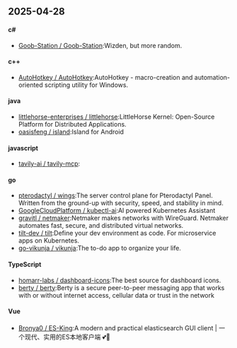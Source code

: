 ## 2025-04-28
#### c#
* [Goob-Station / Goob-Station](https://github.com/Goob-Station/Goob-Station):Wizden, but more random.
#### c++
* [AutoHotkey / AutoHotkey](https://github.com/AutoHotkey/AutoHotkey):AutoHotkey - macro-creation and automation-oriented scripting utility for Windows.
#### java
* [littlehorse-enterprises / littlehorse](https://github.com/littlehorse-enterprises/littlehorse):LittleHorse Kernel: Open-Source Platform for Distributed Applications.
* [oasisfeng / island](https://github.com/oasisfeng/island):Island for Android
#### javascript
* [tavily-ai / tavily-mcp](https://github.com/tavily-ai/tavily-mcp):
#### go
* [pterodactyl / wings](https://github.com/pterodactyl/wings):The server control plane for Pterodactyl Panel. Written from the ground-up with security, speed, and stability in mind.
* [GoogleCloudPlatform / kubectl-ai](https://github.com/GoogleCloudPlatform/kubectl-ai):AI powered Kubernetes Assistant
* [gravitl / netmaker](https://github.com/gravitl/netmaker):Netmaker makes networks with WireGuard. Netmaker automates fast, secure, and distributed virtual networks.
* [tilt-dev / tilt](https://github.com/tilt-dev/tilt):Define your dev environment as code. For microservice apps on Kubernetes.
* [go-vikunja / vikunja](https://github.com/go-vikunja/vikunja):The to-do app to organize your life.
#### TypeScript
* [homarr-labs / dashboard-icons](https://github.com/homarr-labs/dashboard-icons):The best source for dashboard icons.
* [berty / berty](https://github.com/berty/berty):Berty is a secure peer-to-peer messaging app that works with or without internet access, cellular data or trust in the network
#### Vue
* [Bronya0 / ES-King](https://github.com/Bronya0/ES-King):A modern and practical elasticsearch GUI client | 一个现代、实用的ES本地客户端 💕🎉
